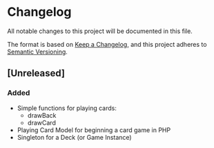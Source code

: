# Changelog

All notable changes to this project will be documented in this file.

The format is based on [Keep a Changelog](https://keepachangelog.com/en/1.0.0/),
and this project adheres to [Semantic Versioning](https://semver.org/spec/v2.0.0.html).

## [Unreleased]

### Added
* Simple functions for playing cards:
  * drawBack
  * drawCard
* Playing Card Model for beginning a card game in PHP
* Singleton for a Deck (or Game Instance)

